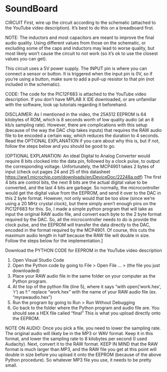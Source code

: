 # SoundBoard
CIRCUIT
First, wire up the circuit according to the schematic (attached to the YouTube video description). It’s best to do this on a breadboard first. 

NOTE: The inductors and most capacitors are meant to improve the final audio quality. Using different values from those on the schematic, or excluding some of the caps and inductors may lead to worse quality, but most likely won’t cause the circuit to not work (so it’s ok to use the closest values you can get). 

This circuit uses a 5V power supply. The INPUT pin is where you can connect a sensor or button. It is triggered when the input pin is 0V, so if you’re using a button, make sure to add a pull-up resistor to that pin (not included in the schematic).


CODE:
The code for the PIC12F683 is attached to the YouTube video description. If you don’t have MPLAB X IDE downloaded, or are unfamiliar with the software, look up tutorials regarding it beforehand. 

DISCLAIMER: As I mentioned in the video, the 25A512 EEPROM is 64 kilobytes of ROM, which is 8 seconds worth of low quality audio (at an 8 kb/s sampling rate). However, there are complications with this setup (because of the way the DAC chip takes inputs) that requires the RAW audio file to be encoded a certain way, which reduces the duration to 4 seconds. Read the OPTIONAL EXPLANATION if you care about why this is, but if not, follow the steps below and you should be good to go. 

[OPTIONAL EXPLANATION: An ideal Digital to Analog Converter would require 8 bits clocked into the data pin, followed by a clock pulse, to output the corresponding voltage. Unfortunately, the MCP4901 takes 2 bytes of input (check out pages 24 and 25 of this datasheet https://ww1.microchip.com/downloads/en/DeviceDoc/22248a.pdf) The first 4 bits are control bits, the next 8 bits are the actual digital value to be converted, and the last 4 bits are garbage. So normally, the microcontroller would get the digital value from the EEPROM, and send it over to the DAC in this 2 byte format. However, not only would that be too slow (since we’re using a 20 MHz crystal clock), but there simply aren’t enough pins on the PIC12F683 for this. So, I made a simple python program that will take as input the original RAW audio file, and convert each byte to the 2 byte format required by the DAC. So, all the microcontroller needs to do is provide the clock pulse, and the EEPROM will transfer the data directly to the DAC, encoded in the format required by the MCP4901. Of course, this cuts the maximum audio length in half because the RAW file will double in size. Follow the steps below for the implementation.]

Download the PYTHON CODE for EEPROM in the YouTube video description
1. Open Visual Studio Code
2. Open the Python code by going to File > Open File … > (the file you just downloaded)
3. Place your RAW audio file in the same folder on your computer as the Python program.
4. At the top of the python file (line 5), where it says “with open(‘work.hex’, ‘r’) as f:” replace “work.hex” with the name of your RAW audio file (ex. “myrawaudio.hex”)
5. Run the program by going to Run > Run Without Debugging
6. Go back to the folder where the Python program and audio file are. You should see a HEX file called “final” This is what you upload directly onto the EEPROM.

NOTE ON AUDIO:
Once you pick a file, you need to lower the sampling rate. The original audio will likely be in the MP3 or WAV format. Keep it in this format, and lower the sampling rate to 8 kilobytes per second (I used Audacity). Next, convert it to the RAW format. KEEP IN MIND that the RAW format is much larger than MP3, and the RAW file you get at this point will double in size before you upload it onto the EEPROM (because of the above Python procedure). So whatever MP3 file you use, it needs to be pretty small.
